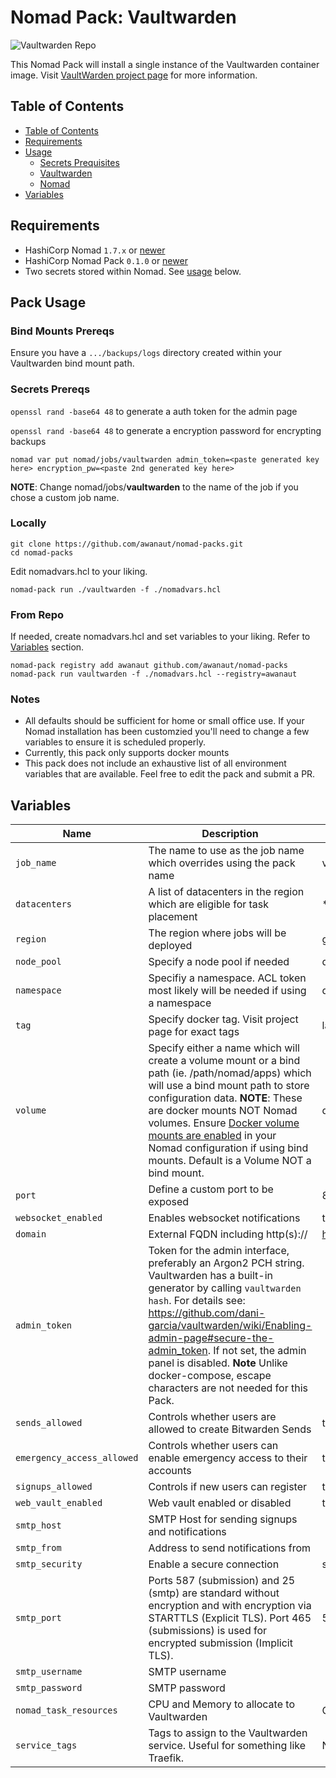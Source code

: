 # Nomad Pack: Vaultwarden

![Vaultwarden Repo](https://github.com/dani-garcia/vaultwarden)

This Nomad Pack will install a single instance of the Vaultwarden container image. Visit [VaultWarden project page](https://github.com/dani-garcia/vaultwarden ) for more information. 

## Table of Contents

<!-- TOC -->
  * [Table of Contents](#table-of-contents)
  * [Requirements](#requirements)
  * [Usage](#usage)
    * [Secrets Prequisites](#secrets-prereqs)
    * [Vaultwarden](#vaultwarden)
    * [Nomad](#nomad)
  * [Variables](#variables)
<!-- TOC -->

## Requirements

- HashiCorp Nomad `1.7.x` or [newer](https://developer.hashicorp.com/nomad/install)
- HashiCorp Nomad Pack `0.1.0` or [newer](https://releases.hashicorp.com/nomad-pack/)
- Two secrets stored within Nomad. See [usage](#usage) below.

## Pack Usage

### Bind Mounts Prereqs

Ensure you have a `.../backups/logs` directory created within your Vaultwarden bind mount path.

### Secrets Prereqs

```openssl rand -base64 48``` to generate a auth token for the admin page

```openssl rand -base64 48``` to generate a encryption password for encrypting backups

```nomad var put nomad/jobs/vaultwarden admin_token=<paste generated key here> encryption_pw=<paste 2nd generated key here>```

**NOTE**: Change nomad/jobs/**vaultwarden** to the name of the job if you chose a custom job name.


### Locally 

```shell
git clone https://github.com/awanaut/nomad-packs.git 
cd nomad-packs
```
Edit nomadvars.hcl to your liking.

```shell
nomad-pack run ./vaultwarden -f ./nomadvars.hcl
```

### From Repo

If needed, create nomadvars.hcl and set variables to your liking. Refer to [Variables](#variables) section.
```shell
nomad-pack registry add awanaut github.com/awanaut/nomad-packs
nomad-pack run vaultwarden -f ./nomadvars.hcl --registry=awanaut 
```
 
### Notes
- All defaults should be sufficient for home or small office use. If your Nomad installation has been customzied you'll need to change a few variables to ensure it is scheduled properly. 
- Currently, this pack only supports docker mounts
- This pack does not include an exhaustive list of all environment variables that are available. Feel free to edit the pack and submit a PR.

## Variables

<!-- Include information on the variables from your pack -->
| Name  | Description   | Default |
| ---------------------------------------- | -------------------------------------------------------------------------------------------------------------------------------------- | ------- |
| `job_name`| The name to use as the job name which overrides using the pack name | vaultwarden |
| `datacenters` |  A list of datacenters in the region which are eligible for task placement | *
|`region`| The region where jobs will be deployed | global
| `node_pool`| Specify a node pool if needed | default
|`namespace` | Specifiy a namespace. ACL token most likely will be needed if using a namespace | default |
| `tag` | Specify docker tag. Visit project page for exact tags| latest|
| `volume` | Specify either a name which will create a volume mount or a bind path (ie. /path/nomad/apps) which will use a bind mount path to store configuration data. **NOTE**: These are docker mounts NOT Nomad volumes. Ensure [Docker volume mounts are enabled](https://developer.hashicorp.com/nomad/docs/drivers/docker#volumes-1) in your Nomad configuration if using bind mounts. Default is a Volume NOT a bind mount. | data_volume|
|`port`|Define a custom port to be exposed|8080|
| `websocket_enabled` | Enables websocket notifications| true |
| `domain` | External FQDN including http(s):// | https://vaultwarden.mydomain.com |
|`admin_token` | Token for the admin interface, preferably an Argon2 PCH string. Vaultwarden has a built-in generator by calling `vaultwarden hash`. For details see: https://github.com/dani-garcia/vaultwarden/wiki/Enabling-admin-page#secure-the-admin_token. If not set, the admin panel is disabled. **Note** Unlike docker-compose, escape characters are not needed for this Pack.| 
| `sends_allowed`|Controls whether users are allowed to create Bitwarden Sends| true |
|`emergency_access_allowed`| Controls whether users can enable emergency access to their accounts| true |
|`signups_allowed` | Controls if new users can register| true|
| `web_vault_enabled` | Web vault enabled or disabled | true|
| `smtp_host` | SMTP Host for sending signups and notifications| |
| `smtp_from` |Address to send notifications from| | 
|`smtp_security` |Enable a secure connection | starttls|
| `smtp_port` | Ports 587 (submission) and 25 (smtp) are standard without encryption and with encryption via STARTTLS (Explicit TLS). Port 465 (submissions) is used for encrypted submission (Implicit TLS). | 587 |
| `smtp_username` | SMTP username| |
| `smtp_password` | SMTP password| |
| `nomad_task_resources` | CPU and Memory to allocate to Vaultwarden | CPU 500, Mem 512 |
| `service_tags` | Tags to assign to the Vaultwarden service. Useful for something like Traefik. | None |

